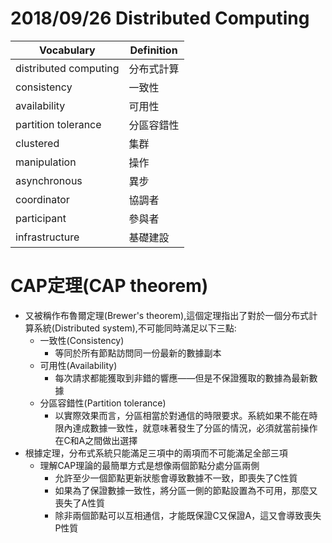 # 2018/09/26 Distributed Computing
Vocabulary|Definition
----------|----------
distributed computing|分布式計算
consistency|一致性
availability|可用性
partition tolerance|分區容錯性
clustered|集群
manipulation|操作
asynchronous|異步
coordinator|協調者
participant|參與者
infrastructure|基礎建設

# CAP定理(CAP theorem)
- 又被稱作布魯爾定理(Brewer's theorem),這個定理指出了對於一個分布式計算系統(Distributed system),不可能同時滿足以下三點:
	- 一致性(Consistency)
		- 等同於所有節點訪問同一份最新的數據副本
	- 可用性(Availability)
		- 每次請求都能獲取到非錯的響應——但是不保證獲取的數據為最新數據
	- 分區容錯性(Partition tolerance)
		- 以實際效果而言，分區相當於對通信的時限要求。系統如果不能在時限內達成數據一致性，就意味著發生了分區的情況，必須就當前操作在C和A之間做出選擇
- 根據定理，分布式系統只能滿足三項中的兩項而不可能滿足全部三項
	- 理解CAP理論的最簡單方式是想像兩個節點分處分區兩側
		- 允許至少一個節點更新狀態會導致數據不一致，即喪失了C性質
		- 如果為了保證數據一致性，將分區一側的節點設置為不可用，那麼又喪失了A性質
		- 除非兩個節點可以互相通信，才能既保證C又保證A，這又會導致喪失P性質

